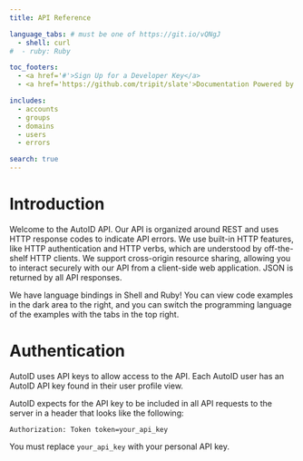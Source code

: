 ```yaml
---
title: API Reference

language_tabs: # must be one of https://git.io/vQNgJ
  - shell: curl
#  - ruby: Ruby

toc_footers:
  - <a href='#'>Sign Up for a Developer Key</a>
  - <a href='https://github.com/tripit/slate'>Documentation Powered by Slate</a>

includes:
  - accounts
  - groups
  - domains
  - users
  - errors

search: true
---
```


# Introduction

Welcome to the AutoID API. Our API is organized around REST and uses HTTP response codes to indicate API errors. We use built-in HTTP features, like HTTP authentication and HTTP verbs, which are understood by off-the-shelf HTTP clients. We support cross-origin resource sharing, allowing you to interact securely with our API from a client-side web application. JSON is returned by all API responses.

We have language bindings in Shell and Ruby! You can view code examples in the dark area to the right, and you can switch the programming language of the examples with the tabs in the top right.


# Authentication

AutoID uses API keys to allow access to the API. Each AutoID user has an AutoID API key found in their user profile view.

AutoID expects for the API key to be included in all API requests to the server in a header that looks like the following:

`Authorization: Token token=your_api_key`

<aside class="notice">
You must replace <code>your_api_key</code> with your personal API key.
</aside>


